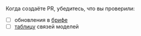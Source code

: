Когда создаёте PR, убедитесь, что вы проверили:

- [ ] обновления в [брифе](https://www.notion.so/00f5d5a6d39e426fa1ea7ab69b694f07)
- [ ] [таблицу](https://drive.google.com/file/d/1RCIPaEgaLUSqek3znd38VPCKSzOlmJFy/view) связей моделей
